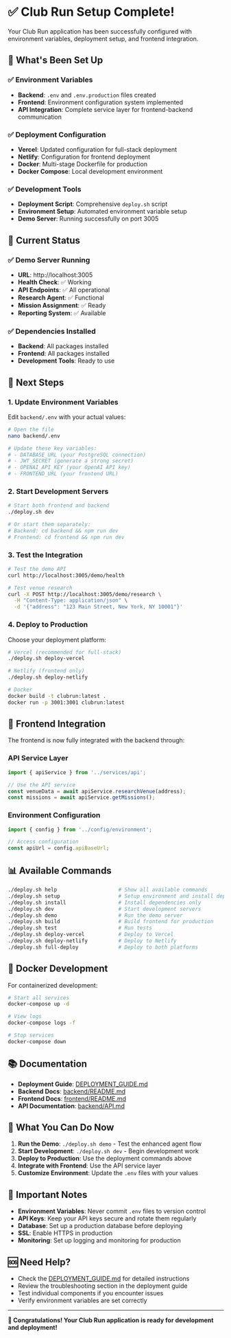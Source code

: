 # ✅ Club Run Setup Complete!

Your Club Run application has been successfully configured with environment variables, deployment setup, and frontend integration.

## 🎉 What's Been Set Up

### ✅ Environment Variables
- **Backend**: `.env` and `.env.production` files created
- **Frontend**: Environment configuration system implemented
- **API Integration**: Complete service layer for frontend-backend communication

### ✅ Deployment Configuration
- **Vercel**: Updated configuration for full-stack deployment
- **Netlify**: Configuration for frontend deployment
- **Docker**: Multi-stage Dockerfile for production
- **Docker Compose**: Local development environment

### ✅ Development Tools
- **Deployment Script**: Comprehensive `deploy.sh` script
- **Environment Setup**: Automated environment variable setup
- **Demo Server**: Running successfully on port 3005

## 🚀 Current Status

### ✅ Demo Server Running
- **URL**: http://localhost:3005
- **Health Check**: ✅ Working
- **API Endpoints**: ✅ All operational
- **Research Agent**: ✅ Functional
- **Mission Assignment**: ✅ Ready
- **Reporting System**: ✅ Available

### ✅ Dependencies Installed
- **Backend**: All packages installed
- **Frontend**: All packages installed
- **Development Tools**: Ready to use

## 🔧 Next Steps

### 1. Update Environment Variables

Edit `backend/.env` with your actual values:

```bash
# Open the file
nano backend/.env

# Update these key variables:
# - DATABASE_URL (your PostgreSQL connection)
# - JWT_SECRET (generate a strong secret)
# - OPENAI_API_KEY (your OpenAI API key)
# - FRONTEND_URL (your frontend URL)
```

### 2. Start Development Servers

```bash
# Start both frontend and backend
./deploy.sh dev

# Or start them separately:
# Backend: cd backend && npm run dev
# Frontend: cd frontend && npm run dev
```

### 3. Test the Integration

```bash
# Test the demo API
curl http://localhost:3005/demo/health

# Test venue research
curl -X POST http://localhost:3005/demo/research \
  -H "Content-Type: application/json" \
  -d '{"address": "123 Main Street, New York, NY 10001"}'
```

### 4. Deploy to Production

Choose your deployment platform:

```bash
# Vercel (recommended for full-stack)
./deploy.sh deploy-vercel

# Netlify (frontend only)
./deploy.sh deploy-netlify

# Docker
docker build -t clubrun:latest .
docker run -p 3001:3001 clubrun:latest
```

## 🔗 Frontend Integration

The frontend is now fully integrated with the backend through:

### API Service Layer
```typescript
import { apiService } from '../services/api';

// Use the API service
const venueData = await apiService.researchVenue(address);
const missions = await apiService.getMissions();
```

### Environment Configuration
```typescript
import { config } from '../config/environment';

// Access configuration
const apiUrl = config.apiBaseUrl;
```

## 📊 Available Commands

```bash
./deploy.sh help                    # Show all available commands
./deploy.sh setup                   # Setup environment and install dependencies
./deploy.sh install                 # Install dependencies only
./deploy.sh dev                     # Start development servers
./deploy.sh demo                    # Run the demo server
./deploy.sh build                   # Build frontend for production
./deploy.sh test                    # Run tests
./deploy.sh deploy-vercel           # Deploy to Vercel
./deploy.sh deploy-netlify          # Deploy to Netlify
./deploy.sh full-deploy             # Deploy to both platforms
```

## 🐳 Docker Development

For containerized development:

```bash
# Start all services
docker-compose up -d

# View logs
docker-compose logs -f

# Stop services
docker-compose down
```

## 📚 Documentation

- **Deployment Guide**: [DEPLOYMENT_GUIDE.md](./DEPLOYMENT_GUIDE.md)
- **Backend Docs**: [backend/README.md](./backend/README.md)
- **Frontend Docs**: [frontend/README.md](./frontend/README.md)
- **API Documentation**: [backend/API.md](./backend/API.md)

## 🎯 What You Can Do Now

1. **Run the Demo**: `./deploy.sh demo` - Test the enhanced agent flow
2. **Start Development**: `./deploy.sh dev` - Begin development work
3. **Deploy to Production**: Use the deployment commands above
4. **Integrate with Frontend**: Use the API service layer
5. **Customize Environment**: Update the `.env` files with your values

## 🚨 Important Notes

- **Environment Variables**: Never commit `.env` files to version control
- **API Keys**: Keep your API keys secure and rotate them regularly
- **Database**: Set up a production database before deploying
- **SSL**: Enable HTTPS in production
- **Monitoring**: Set up logging and monitoring for production

## 🆘 Need Help?

- Check the [DEPLOYMENT_GUIDE.md](./DEPLOYMENT_GUIDE.md) for detailed instructions
- Review the troubleshooting section in the deployment guide
- Test individual components if you encounter issues
- Verify environment variables are set correctly

---

**🎉 Congratulations! Your Club Run application is ready for development and deployment!** 